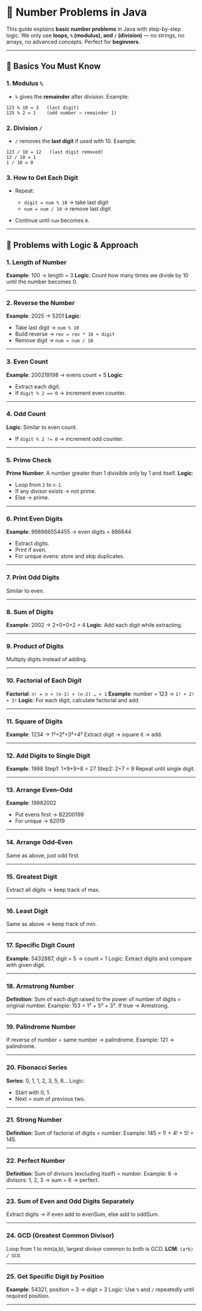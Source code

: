 # 📘 Number Problems in Java

This guide explains **basic number problems** in Java with step-by-step logic.
We only use **loops, `%` (modulus), and `/` (division)** — no strings, no arrays, no advanced concepts.
Perfect for **beginners**.

---

## 🔹 Basics You Must Know

### 1. Modulus `%`

- `%` gives the **remainder** after division.
  Example:

```
123 % 10 = 3   (last digit)
125 % 2 = 1    (odd number → remainder 1)
```

### 2. Division `/`

- `/` removes the **last digit** if used with 10.
  Example:

```
123 / 10 = 12   (last digit removed)
12 / 10 = 1
1 / 10 = 0
```

### 3. How to Get Each Digit

- Repeat:

  - `digit = num % 10` → take last digit
  - `num = num / 10` → remove last digit

- Continue until `num` becomes `0`.

---

## 📝 Problems with Logic & Approach

### 1. Length of Number

**Example**: 100 → length = 3
**Logic**: Count how many times we divide by 10 until the number becomes 0.

---

### 2. Reverse the Number

**Example**: 2025 → 5201
**Logic**:

- Take last digit → `num % 10`
- Build reverse → `rev = rev * 10 + digit`
- Remove digit → `num = num / 10`

---

### 3. Even Count

**Example**: 200219198 → evens count = 5
**Logic**:

- Extract each digit.
- If `digit % 2 == 0` → increment even counter.

---

### 4. Odd Count

**Logic**: Similar to even count.

- If `digit % 2 != 0` → increment odd counter.

---

### 5. Prime Check

**Prime Number**: A number greater than 1 divisible only by 1 and itself.
**Logic**:

- Loop from `2` to `n-1`.
- If any divisor exists → not prime.
- Else → prime.

---

### 6. Print Even Digits

**Example**: 998866554455 → even digits = 886644

- Extract digits.
- Print if even.
- For unique evens: store and skip duplicates.

---

### 7. Print Odd Digits

Similar to even.

---

### 8. Sum of Digits

**Example**: 2002 → 2+0+0+2 = 4
**Logic**: Add each digit while extracting.

---

### 9. Product of Digits

Multiply digits instead of adding.

---

### 10. Factorial of Each Digit

**Factorial**: `n! = n × (n-1) × (n-2) … × 1`
**Example**: number = 123 → `1! + 2! + 3!`
**Logic**: For each digit, calculate factorial and add.

---

### 11. Square of Digits

**Example**: 1234 → 1²+2²+3²+4²
Extract digit → square it → add.

---

### 12. Add Digits to Single Digit

**Example**: 1998
Step1: 1+9+9+8 = 27
Step2: 2+7 = 9
Repeat until single digit.

---

### 13. Arrange Even–Odd

**Example**: 19982002

- Put evens first → 82200199
- For unique → 82019

---

### 14. Arrange Odd–Even

Same as above, just odd first.

---

### 15. Greatest Digit

Extract all digits → keep track of max.

---

### 16. Least Digit

Same as above → keep track of min.

---

### 17. Specific Digit Count

**Example**: 5432887, digit = 5 → count = 1
Logic: Extract digits and compare with given digit.

---

### 18. Armstrong Number

**Definition**: Sum of each digit raised to the power of number of digits = original number.
Example: 153 = 1³ + 5³ + 3³.
If true → Armstrong.

---

### 19. Palindrome Number

If reverse of number = same number → palindrome.
Example: 121 → palindrome.

---

### 20. Fibonacci Series

**Series**: 0, 1, 1, 2, 3, 5, 8…
Logic:

- Start with 0, 1.
- Next = sum of previous two.

---

### 21. Strong Number

**Definition**: Sum of factorial of digits = number.
Example: 145 = 1! + 4! + 5! = 145.

---

### 22. Perfect Number

**Definition**: Sum of divisors (excluding itself) = number.
Example: 6 → divisors: 1, 2, 3 → sum = 6 → perfect.

---

### 23. Sum of Even and Odd Digits Separately

Extract digits → if even add to evenSum, else add to oddSum.

---

### 24. GCD (Greatest Common Divisor)

Loop from 1 to min(a,b), largest divisor common to both is GCD.
**LCM**: `(a*b) / GCD`.

---

### 25. Get Specific Digit by Position

**Example**: 54321, position = 3 → digit = 3
Logic: Use `%` and `/` repeatedly until required position.

---
